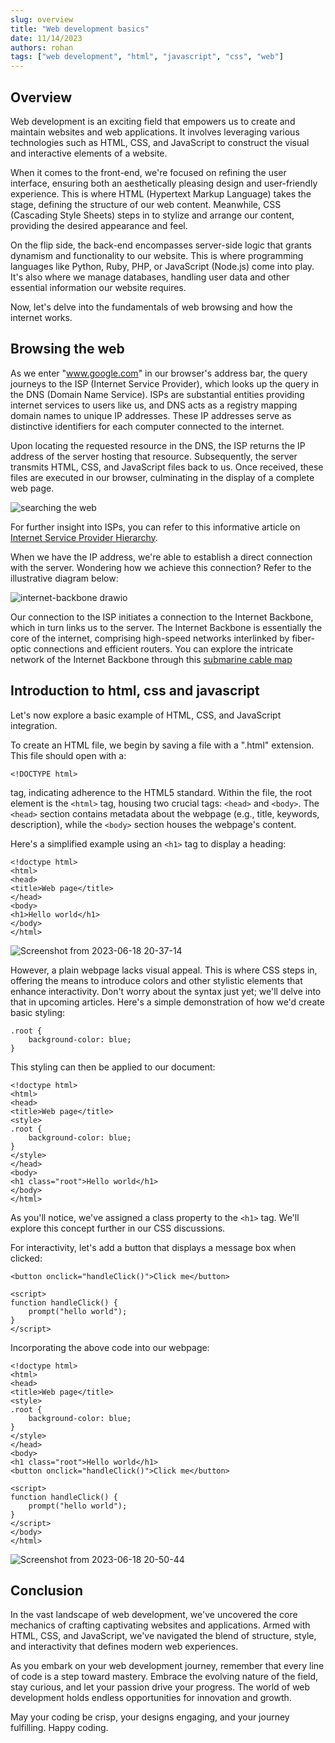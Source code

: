 ```yaml
---
slug: overview
title: "Web development basics"
date: 11/14/2023
authors: rohan
tags: ["web development", "html", "javascript", "css", "web"]
---
```


## Overview

Web development is an exciting field that empowers us to create and maintain websites and web applications. It involves leveraging various technologies such as HTML, CSS, and JavaScript to construct the visual and interactive elements of a website.

When it comes to the front-end, we're focused on refining the user interface, ensuring both an aesthetically pleasing design and user-friendly experience. This is where HTML (Hypertext Markup Language) takes the stage, defining the structure of our web content. Meanwhile, CSS (Cascading Style Sheets) steps in to stylize and arrange our content, providing the desired appearance and feel.

On the flip side, the back-end encompasses server-side logic that grants dynamism and functionality to our website. This is where programming languages like Python, Ruby, PHP, or JavaScript (Node.js) come into play. It's also where we manage databases, handling user data and other essential information our website requires.

Now, let's delve into the fundamentals of web browsing and how the internet works.

## Browsing the web

As we enter "www.google.com" in our browser's address bar, the query journeys to the ISP (Internet Service Provider), which looks up the query in the DNS (Domain Name Service). ISPs are substantial entities providing internet services to users like us, and DNS acts as a registry mapping domain names to unique IP addresses. These IP addresses serve as distinctive identifiers for each computer connected to the internet.

Upon locating the requested resource in the DNS, the ISP returns the IP address of the server hosting that resource. Subsequently, the server transmits HTML, CSS, and JavaScript files back to us. Once received, these files are executed in our browser, culminating in the display of a complete web page.

![searching the web](/img/Web-search.png)

For further insight into ISPs, you can refer to this informative article on [Internet Service Provider Hierarchy](https://www.geeksforgeeks.org/internet-service-provider-isp-hierarchy/).

When we have the IP address, we're able to establish a direct connection with the server. Wondering how we achieve this connection? Refer to the illustrative diagram below:

![internet-backbone drawio](https://user-images.githubusercontent.com/65282610/246672467-fb025138-7249-47d9-941e-838065ad8d87.png)

Our connection to the ISP initiates a connection to the Internet Backbone, which in turn links us to the server. The Internet Backbone is essentially the core of the internet, comprising high-speed networks interlinked by fiber-optic connections and efficient routers. You can explore the intricate network of the Internet Backbone through this [submarine cable map](https://www.submarinecablemap.com/)

## Introduction to html, css and javascript

Let's now explore a basic example of HTML, CSS, and JavaScript integration.

To create an HTML file, we begin by saving a file with a ".html" extension. This file should open with a:

```
<!DOCTYPE html>
```

tag, indicating adherence to the HTML5 standard. Within the file, the root element is the `<html>` tag, housing two crucial tags: `<head>` and `<body>`. The `<head>` section contains metadata about the webpage (e.g., title, keywords, description), while the `<body>` section houses the webpage's content.

Here's a simplified example using an `<h1>` tag to display a heading:

```
<!doctype html>
<html>
<head>
<title>Web page</title>
</head>
<body>
<h1>Hello world</h1>
</body>
</html>
```

![Screenshot from 2023-06-18 20-37-14](https://user-images.githubusercontent.com/65282610/246673283-7d56be7c-115d-4cdd-9a77-468e7719290c.png)

However, a plain webpage lacks visual appeal. This is where CSS steps in, offering the means to introduce colors and other stylistic elements that enhance interactivity. Don't worry about the syntax just yet; we'll delve into that in upcoming articles. Here's a simple demonstration of how we'd create basic styling:

```
.root {
    background-color: blue;
}
```

This styling can then be applied to our document:

```
<!doctype html>
<html>
<head>
<title>Web page</title>
<style>
.root {
    background-color: blue;
}
</style>
</head>
<body>
<h1 class="root">Hello world</h1>
</body>
</html>
```

As you'll notice, we've assigned a class property to the `<h1>` tag. We'll explore this concept further in our CSS discussions.

For interactivity, let's add a button that displays a message box when clicked:

```
<button onclick="handleClick()">Click me</button>

<script>
function handleClick() {
    prompt("hello world");
}
</script>
```

Incorporating the above code into our webpage:

```
<!doctype html>
<html>
<head>
<title>Web page</title>
<style>
.root {
    background-color: blue;
}
</style>
</head>
<body>
<h1 class="root">Hello world</h1>
<button onclick="handleClick()">Click me</button>

<script>
function handleClick() {
    prompt("hello world");
}
</script>
</body>
</html>
```

![Screenshot from 2023-06-18 20-50-44](https://user-images.githubusercontent.com/65282610/246674033-33ae54fc-8282-424f-abc5-986372fa8d56.png)

## Conclusion

In the vast landscape of web development, we've uncovered the core mechanics of crafting captivating websites and applications. Armed with HTML, CSS, and JavaScript, we've navigated the blend of structure, style, and interactivity that defines modern web experiences.

As you embark on your web development journey, remember that every line of code is a step toward mastery. Embrace the evolving nature of the field, stay curious, and let your passion drive your progress. The world of web development holds endless opportunities for innovation and growth.

May your coding be crisp, your designs engaging, and your journey fulfilling. Happy coding.

